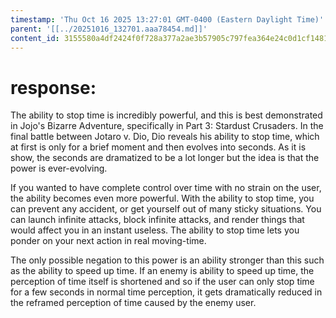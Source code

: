 ```yaml
---
timestamp: 'Thu Oct 16 2025 13:27:01 GMT-0400 (Eastern Daylight Time)'
parent: '[[../20251016_132701.aaa78454.md]]'
content_id: 3155580a4df2424f0f728a377a2ae3b57905c797fea364e24c0d1cf14818c18a
---
```


# response:

The ability to stop time is incredibly powerful, and this is best demonstrated in Jojo's Bizarre Adventure, specifically in Part 3: Stardust Crusaders. In the final battle between Jotaro v. Dio, Dio reveals his ability to stop time, which at first is only for a brief moment and then evolves into seconds. As it is show, the seconds are dramatized to be a lot longer but the idea is that the power is ever-evolving.

If you wanted to have complete control over time with no strain on the user, the ability becomes even more powerful. With the ability to stop time, you can prevent any accident, or get yourself out of many sticky situations. You can launch infinite attacks, block infinite attacks, and render things that would affect you in an instant useless. The ability to stop time lets you ponder on your next action in real moving-time.

The only possible negation to this power is an ability stronger than this such as the ability to speed up time. If an enemy is ability to speed up time, the perception of time itself is shortened and so if the user can only stop time for a few seconds in normal time perception, it gets dramatically reduced in the reframed perception of time caused by the enemy user.
